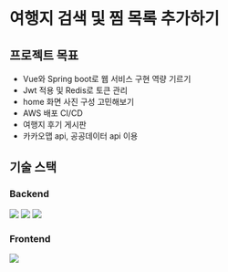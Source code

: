 # 여행지 검색 및 찜 목록 추가하기

## 프로젝트 목표
- Vue와 Spring boot로 웹 서비스 구현 역량 기르기
- Jwt 적용 및 Redis로 토큰 관리
- home 화면 사진 구성 고민해보기
- AWS 배포 CI/CD
- 여행지 후기 게시판
- 카카오맵 api, 공공데이터 api 이용

## 기술 스택

### Backend
<div align="left">
<img src="https://img.shields.io/badge/Java-007396?style=flat-square&logo=Java&logoColor=white"/>
<img src="https://img.shields.io/badge/SpringBoot-6DB33F?style=flat-square&logo=SpringBoot&logoColor=white"/>
<img src="https://img.shields.io/badge/Mysql-E6B91E?style=flat-square&logo=MySql&logoColor=white"/>
</div>

### Frontend
<div align="left">
<img src="https://img.shields.io/badge/Vue.js-4FC08D?style=flat&logo=vuedotjs&logoColor=white" />
</div>
